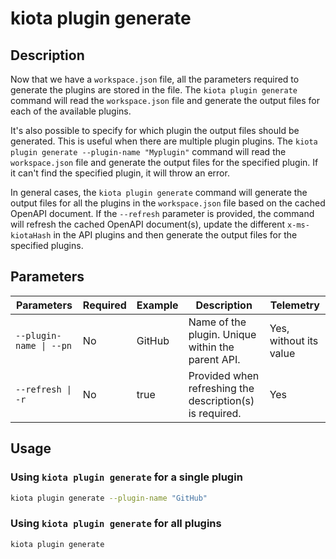 # kiota plugin generate

## Description

Now that we have a `workspace.json` file, all the parameters required to generate the plugins are stored in the file. The `kiota plugin generate` command will read the `workspace.json` file and generate the output files for each of the available plugins.

It's also possible to specify for which plugin the output files should be generated. This is useful when there are multiple plugin plugins. The `kiota plugin generate --plugin-name "Myplugin"` command will read the `workspace.json` file and generate the output files for the specified plugin. If it can't find the specified plugin, it will throw an error.

In general cases, the `kiota plugin generate` command will generate the output files for all the plugins in the `workspace.json` file based on the cached OpenAPI document. If the `--refresh` parameter is provided, the command will refresh the cached OpenAPI document(s), update the different `x-ms-kiotaHash` in the API plugins and then generate the output files for the specified plugins.

## Parameters

| Parameters | Required | Example | Description | Telemetry |
| -- | -- | -- | -- | -- |
| `--plugin-name \| --pn` | No | GitHub | Name of the plugin. Unique within the parent API. | Yes, without its value |
| `--refresh \| -r` | No | true | Provided when refreshing the description(s) is required. | Yes |

## Usage

### Using `kiota plugin generate` for a single plugin

```bash
kiota plugin generate --plugin-name "GitHub"
```

### Using `kiota plugin generate` for all plugins

```bash
kiota plugin generate
```
